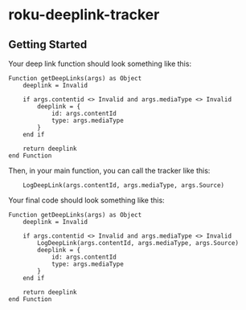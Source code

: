 # roku-deeplink-tracker

## Getting Started

Your deep link function should look something like this:

```brightscript
Function getDeepLinks(args) as Object
    deeplink = Invalid

    if args.contentid <> Invalid and args.mediaType <> Invalid
        deeplink = {
            id: args.contentId
            type: args.mediaType
        }
    end if

    return deeplink
end Function
```

Then, in your main function, you can call the tracker like this:

```brightscript
    LogDeepLink(args.contentId, args.mediaType, args.Source)
```

Your final code should look something like this:

```brightscript
Function getDeepLinks(args) as Object
    deeplink = Invalid

    if args.contentid <> Invalid and args.mediaType <> Invalid
        LogDeepLink(args.contentId, args.mediaType, args.Source)
        deeplink = {
            id: args.contentId
            type: args.mediaType
        }
    end if

    return deeplink
end Function